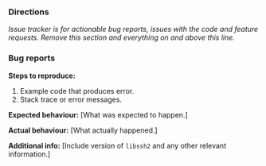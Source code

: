 ### Directions

_Issue tracker is for actionable bug reports, issues with the code and feature requests._
_Remove this section and everything on and above this line._

### Bug reports

__Steps to reproduce:__

1. Example code that produces error.
2. Stack trace or error messages.

__Expected behaviour:__ [What was expected to happen.]

__Actual behaviour:__ [What actually happened.]

__Additional info:__ [Include version of ``libssh2`` and any other relevant information.]
